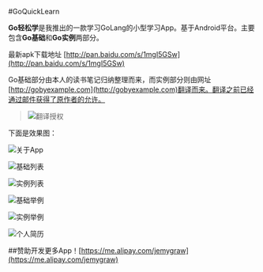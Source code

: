#GoQuickLearn

**Go轻松学**是我推出的一款学习GoLang的小型学习App。基于Android平台。主要包含**Go基础**和**Go实例**两部分。

最新apk下载地址 [http://pan.baidu.com/s/1mgI5GSw](http://pan.baidu.com/s/1mgI5GSw)

Go基础部分由本人的读书笔记归纳整理而来，而实例部分则由网址[http://gobyexample.com](http://gobyexample.com)翻译而来。翻译之前已经通过邮件获得了原作者的允许。

>![翻译授权](Authorization.png)

下面是效果图：

![关于App](GoQuickLearn_Submit/v2.4/readme_icon/go_about.png)

![基础列表](GoQuickLearn_Submit/v2.4/readme_icon/go_basic_course_list.png)

![实例列表](GoQuickLearn_Submit/v2.4/readme_icon/go_example_course_list.png)

![基础举例](GoQuickLearn_Submit/v2.4/readme_icon/go_basic_array_slice.png)

![实例举例](GoQuickLearn_Submit/v2.4/readme_icon/go_example_range.png)


![个人简历](GoQuickLearn_Submit/v2.4/readme_icon/go_profile.png)

##赞助开发更多App！[https://me.alipay.com/jemygraw](https://me.alipay.com/jemygraw)
